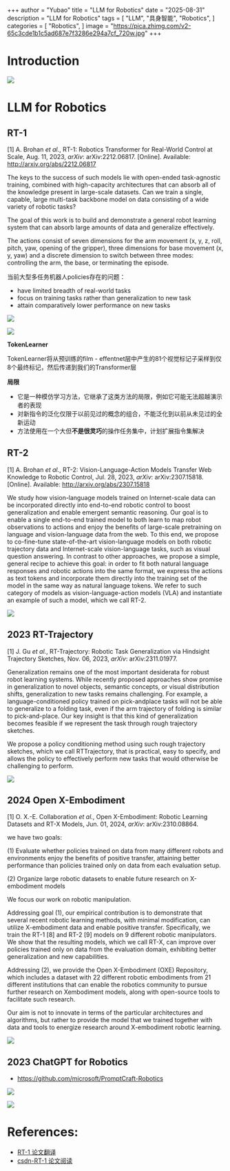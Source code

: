 +++
author = "Yubao"
title = "LLM for Robotics"
date = "2025-08-31"
description = "LLM for Robotics"
tags = [
    "LLM",
    "具身智能",
    "Robotics",
]
categories = [
    "Robotics",
]
image = "https://pica.zhimg.com/v2-65c3cde1b1c5ad687e7f3286e294a7cf_720w.jpg"
+++

# Introduction

![](image-11.png)

# LLM for Robotics

## RT-1

[1] A. Brohan *et al.*,  RT-1: Robotics Transformer for Real-World Control at Scale,  Aug. 11, 2023, *arXiv*: arXiv:2212.06817. [Online]. Available: http://arxiv.org/abs/2212.06817

The keys to the success of such models lie with open-ended task-agnostic training, combined with high-capacity architectures that can absorb all of the knowledge present in large-scale datasets. 
Can we train a single, capable, large multi-task backbone model on data consisting of a wide variety of robotic tasks?

The goal of this work is to build and demonstrate a general robot learning system that can absorb large amounts of data and generalize effectively.

The actions consist of seven dimensions for the arm movement (x, y, z, roll, pitch, yaw, opening of the gripper), three dimensions for base movement (x, y, yaw) and a discrete dimension to switch between three modes: controlling the arm, the base, or terminating the episode.

当前大型多任务机器人policies存在的问题：

- have limited breadth of real-world tasks
- focus on training tasks rather than generalization to new task
- attain comparatively lower performance on new tasks

![](image-20240830082907946.png)

![](image-20240830083035263.png)

**TokenLearner**

TokenLearner将从预训练的film - effentnet层中产生的81个视觉标记子采样到仅8个最终标记，然后传递到我们的Transformer层

**局限**

- 它是一种模仿学习方法，它继承了这类方法的局限，例如它可能无法超越演示者的表现
- 对新指令的泛化仅限于以前见过的概念的组合，不能泛化到以前从未见过的全新运动
- 方法使用在一个大但**不是很灵巧**的操作任务集中，计划扩展指令集解决

## RT-2

[1] A. Brohan *et al.*,  RT-2: Vision-Language-Action Models Transfer Web Knowledge to Robotic Control,  Jul. 28, 2023, *arXiv*: arXiv:2307.15818. [Online]. Available: http://arxiv.org/abs/2307.15818

We study how vision-language models trained on Internet-scale data can be incorporated directly into
end-to-end robotic control to boost generalization and enable emergent semantic reasoning. Our goal is
to enable a single end-to-end trained model to both learn to map robot observations to actions and enjoy
the benefits of large-scale pretraining on language and vision-language data from the web. To this end,
we propose to co-fine-tune state-of-the-art vision-language models on both robotic trajectory data and
Internet-scale vision-language tasks, such as visual question answering. In contrast to other approaches,
we propose a simple, general recipe to achieve this goal: in order to fit both natural language responses
and robotic actions into the same format, we express the actions as text tokens and incorporate them
directly into the training set of the model in the same way as natural language tokens. We refer to
such category of models as vision-language-action models (VLA) and instantiate an example of such
a model, which we call RT-2. 

![](image-20240830090412037.png)

## 2023 RT-Trajectory

[1] J. Gu *et al.*,  RT-Trajectory: Robotic Task Generalization via Hindsight Trajectory Sketches,  Nov. 06, 2023, *arXiv*: arXiv:2311.01977. 

Generalization remains one of the most important desiderata for robust robot learning systems. While recently proposed approaches show promise in generalization to novel objects, semantic concepts, or visual distribution shifts, generalization to new tasks remains challenging. For example, a language-conditioned policy trained on pick-andplace tasks will not be able to generalize to a folding task, even if the arm trajectory of folding is similar to pick-and-place. Our key insight is that this kind of generalization becomes feasible if we represent the task through rough trajectory sketches. 

We propose a policy conditioning method using such rough trajectory sketches, which we call RTTrajectory, that is practical, easy to specify, and allows the policy to effectively perform new tasks that would otherwise be challenging to perform.

![](image-20240830093815163.png)

## 2024 Open X-Embodiment

[1] O. X.-E. Collaboration *et al.*,  Open X-Embodiment: Robotic Learning Datasets and RT-X Models,  Jun. 01, 2024, *arXiv*: arXiv:2310.08864. 

 we have two goals: 

(1) Evaluate whether policies trained on data from many different robots and environments enjoy the benefits of positive transfer, attaining better performance than policies trained only on data from each evaluation setup. 

(2) Organize large robotic datasets to enable future research on X-embodiment models

We focus our work on robotic manipulation. 

Addressing goal (1), our empirical contribution is to demonstrate that several recent robotic learning methods, with minimal modification, can utilize X-embodiment data and enable positive transfer. Specifically, we train the RT-1 [8] and RT-2 [9] models on 9 different robotic manipulators. We show that the resulting models, which we call RT-X, can improve over policies trained only on data from the evaluation domain, exhibiting better generalization and new capabilities. 

Addressing (2), we provide the Open X-Embodiment (OXE) Repository, which includes a dataset with 22 different robotic embodiments from 21 different institutions that can enable the robotics community to pursue further research on Xembodiment models, along with open-source tools to facilitate such research. 

Our aim is not to innovate in terms of the particular architectures and algorithms, but rather to provide the model that we trained together with data and tools to energize research around X-embodiment robotic learning.

![](image-20240830093414702.png)

## 2023 ChatGPT for Robotics

- https://github.com/microsoft/PromptCraft-Robotics

![](image-20240830104518486.png)

![](image-20240830104737335.png)

# References:

- [RT-1 论文翻译](https://blog.csdn.net/l963852k/article/details/133717731)
- [csdn-RT-1 论文阅读](https://geek.csdn.net/65e57d5f9a0b6f536f0c05f3.html#devmenu1)
